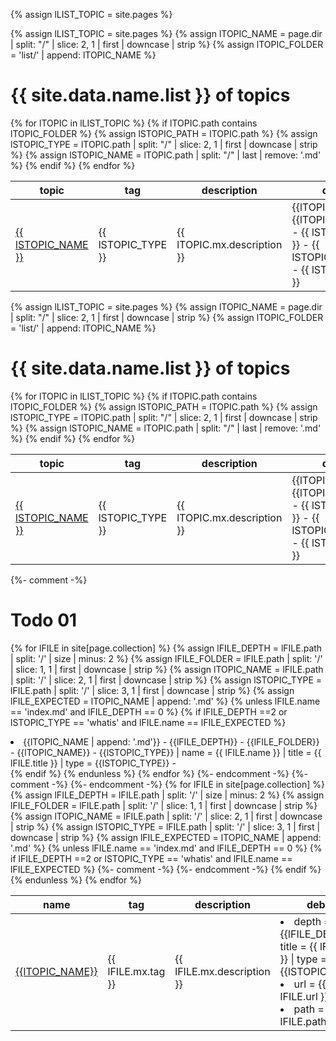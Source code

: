 <!-- define var -->
{% assign lLIST_TOPIC         = site.pages %}


<!-- define var -->
{% assign lLIST_TOPIC  = site.pages %}
{% assign lTOPIC_NAME    = page.dir  | split: "/"  | slice: 2, 1 | first | downcase | strip %}
{% assign lTOPIC_FOLDER  = 'list/' | append: lTOPIC_NAME %}

<h1> {{ site.data.name.list }} of topics </h1>

<table class="sortable">
  <thead>
    <tr>
      <th translate='no'>topic</th>
      <th translate='no'>tag</th>
      <th >description</th>
      <th>debug</th>
    </tr>
  </thead>
  <tbody>
  {% for lTOPIC in lLIST_TOPIC %}
  {% if lTOPIC.path contains lTOPIC_FOLDER %}
  {% assign lSTOPIC_PATH  = lTOPIC.path   %}
  {% assign lSTOPIC_TYPE  = lTOPIC.path  | split: "/"  | slice: 2, 1 | first | downcase | strip %}
  {% assign lSTOPIC_NAME  = lTOPIC.path  |  split: "/" | last | remove: '.md' %}
  <tr>
    <td translate='no'><a href="/{{ lSTOPIC_PATH | remove: '.md' }}">{{ lSTOPIC_NAME }}</a></td>
    <td translate='no'>{{ lSTOPIC_TYPE }}</td>
    <td>{{ lTOPIC.mx.description }}</td>
    <td>{{lTOPIC_NAME}} - {{lTOPIC_FOLDER}} - {{ lSTOPIC_PATH }} - {{ lSTOPIC_NAME }} - {{ lSTOPIC_FILE }}</td>
  </tr>
  {% endif %}
  {% endfor %}
  </tbody>
</table>



<!-- define var -->
{% assign lLIST_TOPIC  = site.pages %}
{% assign lTOPIC_NAME    = page.dir  | split: "/"  | slice: 2, 1 | first | downcase | strip %}
{% assign lTOPIC_FOLDER  = 'list/' | append: lTOPIC_NAME %}

<h1> {{ site.data.name.list }} of topics </h1>

<table class="sortable">
  <thead>
    <tr>
      <th translate='no'>topic</th>
      <th translate='no'>tag</th>
      <th >description</th>
      <th>debug</th>
    </tr>
  </thead>
  <tbody>
  {% for lTOPIC in lLIST_TOPIC %}
  {% if lTOPIC.path contains lTOPIC_FOLDER %}
  {% assign lSTOPIC_PATH  = lTOPIC.path   %}
  {% assign lSTOPIC_TYPE  = lTOPIC.path  | split: "/"  | slice: 2, 1 | first | downcase | strip %}
  {% assign lSTOPIC_NAME  = lTOPIC.path  |  split: "/" | last | remove: '.md' %}
  <tr>
    <td translate='no'><a href="/{{ lSTOPIC_PATH | remove: '.md' }}">{{ lSTOPIC_NAME }}</a></td>
    <td translate='no'>{{ lSTOPIC_TYPE }}</td>
    <td>{{ lTOPIC.mx.description }}</td>
    <td>{{lTOPIC_NAME}} - {{lTOPIC_FOLDER}} - {{ lSTOPIC_PATH }} - {{ lSTOPIC_NAME }} - {{ lSTOPIC_FILE }}</td>
  </tr>
  {% endif %}
  {% endfor %}
  </tbody>
</table>






{%- comment -%} 
# Todo 01
{% for lFILE in site[page.collection] %}
{% assign lFILE_DEPTH  = lFILE.path | split: '/' | size | minus: 2 %}
{% assign lFILE_FOLDER = lFILE.path | split: '/' | slice: 1, 1 | first | downcase | strip %}
{% assign lTOPIC_NAME  = lFILE.path | split: '/' | slice: 2, 1 | first | downcase | strip %}
{% assign lSTOPIC_TYPE = lFILE.path | split: '/' | slice: 3, 1 | first | downcase | strip %}
{% assign lFILE_EXPECTED = lTOPIC_NAME | append: '.md' %}
{% unless lFILE.name == 'index.md' and lFILE_DEPTH == 0  %} 
{% if  lFILE_DEPTH ==2  or lSTOPIC_TYPE == 'whatis' and lFILE.name == lFILE_EXPECTED %}
  <li>{{lTOPIC_NAME | append: '.md'}} - {{lFILE_DEPTH}} - {{lFILE_FOLDER}} - {{lTOPIC_NAME}} - {{lSTOPIC_TYPE}}  | name = {{ lFILE.name }} | title = {{ lFILE.title }} | type = {{lSTOPIC_TYPE}} - <!--url = {{ lFILE.url }} - path = {{ lFILE.path }} --></li>
{% endif %}
{% endunless %}
{% endfor %}
 {%- endcomment -%}



<table class="sortable">
  <thead>
    <tr>
      <th translate='no'>name</th>
      <th translate='no'>tag</th>
      <th >description</th>
      {%- comment -%} <th>debug</th> {%- endcomment -%}
    </tr>
  </thead>
  <tbody>
{% for lFILE in site[page.collection] %}
{% assign lFILE_DEPTH  = lFILE.path | split: '/' | size | minus: 2 %}
{% assign lFILE_FOLDER = lFILE.path | split: '/' | slice: 1, 1 | first | downcase | strip %}
{% assign lTOPIC_NAME  = lFILE.path | split: '/' | slice: 2, 1 | first | downcase | strip %}
{% assign lSTOPIC_TYPE = lFILE.path | split: '/' | slice: 3, 1 | first | downcase | strip %}
{% assign lFILE_EXPECTED = lTOPIC_NAME | append: '.md' %}
{% unless lFILE.name == 'index.md' and lFILE_DEPTH == 0  %} 
{% if  lFILE_DEPTH ==2  or lSTOPIC_TYPE == 'whatis' and lFILE.name == lFILE_EXPECTED %}
  <tr>
    <td translate='no'><a href='{{ lFILE.url }}'>{{lTOPIC_NAME}}</a></td>
    <td translate='no'>{{ lFILE.mx.tag }}</td>
    <td>{{ lFILE.mx.description }}</td>
    {%- comment -%} <td><li>depth = {{lFILE_DEPTH}} | title = {{ lFILE.title }} | type = {{lSTOPIC_TYPE}} </li> <li>url = {{ lFILE.url }}</li><li>path = {{ lFILE.path }}</li></td> {%- endcomment -%}
  </tr>
  {% endif %}
  {% endunless %}
  {% endfor %}
  </tbody>
</table>

